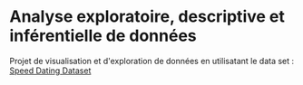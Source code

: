 
# Analyse exploratoire, descriptive et inférentielle de données
Projet de visualisation et d'exploration de données en utilisatant le data set : [Speed Dating Dataset](https://www.kaggle.com/annavictoria/speed-dating-experiment#Speed%20Dating%20Data%20Key.doc)
